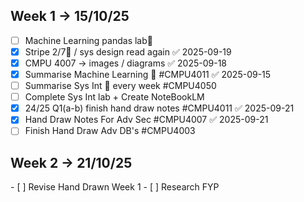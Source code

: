 <h2>Week 1  -> 15/10/25 </h2>

- [ ] Machine Learning pandas lab📅 
- [x] Stripe 2/7🔺  / sys design read again ✅ 2025-09-19
- [x] CMPU 4007 -> images / diagrams ✅ 2025-09-18
- [x] Summarise Machine Learning  🔽 #CMPU4011 ✅ 2025-09-15
- [ ] Summarise Sys Int 🔁 every week  #CMPU4050
- [ ] Complete Sys Int lab + Create NoteBookLM
- [x] 24/25 Q1(a-b) finish hand draw notes #CMPU4011 ✅ 2025-09-21
- [x] Hand Draw Notes For Adv Sec #CMPU4007 ✅ 2025-09-21
- [ ] Finish Hand Draw Adv DB's #CMPU4003

<h2>Week 2  -> 21/10/25 </h2>
- [ ] Revise Hand Drawn Week 1
- [ ] Research FYP